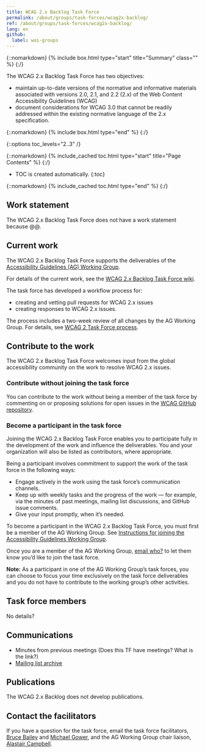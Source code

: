 ```yaml
---
title: WCAG 2.x Backlog Task Force
permalink: /about/groups/task-forces/wcag2x-backlog/
ref: /about/groups/task-forces/wcag2x-backlog/
lang: en
github:
  label: wai-groups
---
```


{::nomarkdown}
{% include box.html type="start" title="Summary" class="" %}
{:/}

The WCAG 2.x Backlog Task Force has two objectives:

* maintain up-to-date versions of the normative and informative materials associated with versions 2.0, 2.1, and 2.2 (2.x) of the Web Content Accessibility Guidelines (WCAG)
* document considerations for WCAG 3.0 that cannot be readily addressed within the existing normative language of the 2.x specification.

{::nomarkdown}
{% include box.html type="end" %}
{:/}

{::options toc_levels="2..3" /}

{::nomarkdown}
{% include_cached toc.html type="start" title="Page Contents" %}
{:/}

-   TOC is created automatically.
{:toc}

{::nomarkdown}
{% include_cached toc.html type="end" %}
{:/}

## Work statement

The WCAG 2.x Backlog Task Force does not have a work statement because @@.

## Current work

The WCAG 2.x Backlog Task Force supports the deliverables of the [Accessibility Guidelines (AG) Working Group](/about/groups/agwg/).

For details of the current work, see the [WCAG 2.x Backlog Task Force wiki](https://github.com/w3c/wcag/wiki).

The task force has developed a workflow process for:

* creating and vetting pull requests for WCAG 2.x issues
* creating responses to WCAG 2.x issues. 

The process includes a two-week review of all changes by the AG Working Group. For details, see [WCAG 2 Task Force process](https://github.com/w3c/wcag/wiki/WCAG-2-Task-Force-process).

## Contribute to the work

The WCAG 2.x Backlog Task Force welcomes input from the global accessibility community on the work to resolve WCAG 2.x issues.

### Contribute without joining the task force

You can contribute to the work without being a member of the task force by commenting on or proposing solutions for open issues in the [WCAG GitHub repository](https://github.com/w3c/wcag/issues).

### Become a participant in the task force

Joining the WCAG 2.x Backlog Task Force enables you to participate fully in the development of the work and influence the deliverables. You and your organization will also be listed as contributors, where appropriate.

Being a participant involves commitment to support the work of the task force in the following ways:

* Engage actively in the work using the task force’s communication channels.
* Keep up with weekly tasks and the progress of the work &mdash; for example, via the minutes of past meetings, mailing list discussions, and GitHub issue comments.
* Give your input promptly, when it’s needed.

To become a participant in the WCAG 2.x Backlog Task Force, you must first be a member of the AG Working Group. See [Instructions for joining the Accessibility Guidelines Working Group](https://www.w3.org/groups/wg/ag/instructions/).

Once you are a member of the AG Working Group, [email who?](??) to let them know you’d like to join the task force. 

**Note:** As a participant in one of the AG Working Group’s task forces, you can choose to focus your time exclusively on the task force deliverables and you do not have to contribute to the working group’s other activities.

## Task force members

No details?

## Communications

* Minutes from previous meetings (Does this TF have meetings? What is the link?)
* [Mailing list archive](https://lists.w3.org/Archives/Public/public-wcag2-issues/)

## Publications

The WCAG 2.x Backlog does not develop publications.

## Contact the facilitators

If you have a question for the task force, email the task force facilitators, [Bruce Bailey](https://www.w3.org/groups/wg/ag/participants/#bbailey) and [Michael Gower](https://www.w3.org/groups/wg/ag/participants/#mbgower), and the AG Working Group chair liaison, [Alastair Campbell](https://www.w3.org/groups/wg/ag/participants/#acampbel).